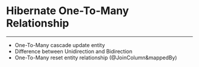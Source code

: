 # Hibernate One-To-Many Relationship
---

- One-To-Many cascade update entity 
- Difference between Unidirection and Bidirection
- One-To-Many reset entity relationship (@JoinColumn&mappedBy)
